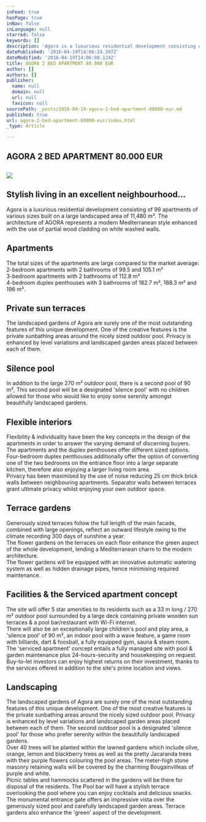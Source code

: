 ```yaml
---
inFeed: true
hasPage: true
inNav: false
inLanguage: null
starred: false
keywords: []
description: 'Agora is a luxurious residential development consisting of 99 apartments of various sizes built on a large landscaped area of 11,480 m². The architecture of AGORA represents a modern Mediterranean style enhanced with the use of partial wood cladding on white washed walls.'
datePublished: '2016-04-19T14:06:24.397Z'
dateModified: '2016-04-19T14:06:08.124Z'
title: AGORA 2 BED APARTMENT 80.000 EUR
author: []
authors: []
publisher:
  name: null
  domain: null
  url: null
  favicon: null
sourcePath: _posts/2016-04-19-agora-2-bed-apartment-80000-eur.md
published: true
url: agora-2-bed-apartment-80000-eur/index.html
_type: Article

---
```

## AGORA 2 BED APARTMENT 80.000 EUR

## ![](https://the-grid-user-content.s3-us-west-2.amazonaws.com/74597206-2965-4c88-9361-487ec5b6660c.jpg)

## Stylish living in an excellent neighbourhood...

Agora is a luxurious residential development consisting of 99 apartments of various sizes built on a large landscaped area of 11,480 m². The architecture of AGORA represents a modern Mediterranean style enhanced with the use of partial wood cladding on white washed walls.

## Apartments

The total sizes of the apartments are large compared to the market average:  
2-bedroom apartments with 2 bathrooms of 99.5 and 105.1 m²  
3-bedroom apartments with 2 bathrooms of 112.8 m²  
4-bedroom duplex penthouses with 3 bathrooms of 182.7 m², 188.3 m² and 196 m².

## Private sun terraces

The landscaped gardens of Agora are surely one of the most outstanding features of this unique development. One of the creative features is the private sunbathing areas around the nicely sized outdoor pool. Privacy is enhanced by level variations and landscaped garden areas placed between each of them.

## Silence pool

In addition to the large 270 m² outdoor pool, there is a second pool of 90 m², This second pool will be a designated 'silence pool' with no children allowed for those who would like to enjoy some serenity amongst beautifully landscaped gardens.

## Flexible interiors

Flexibility & individuality have been the key concepts in the design of the apartments in order to answer the varying demand of discerning buyers. The apartments and the duplex penthouses offer different sized options.  
Four-bedroom duplex penthouses additionally offer the option of converting one of the two bedrooms on the entrance floor into a large separate kitchen, therefore also enjoying a larger living room area.  
Privacy has been maximised by the use of noise reducing 25 cm thick brick walls between neighbouring apartments. Separator walls between terraces grant ultimate privacy whilst enjoying your own outdoor space.

## Terrace gardens

Generously sized terraces follow the full length of the main facade, combined with large openings, reflect an outward lifestyle owing to the climate recording 300 days of sunshine a year.  
The flower gardens on the terraces on each floor enhance the green aspect of the whole development, lending a Mediterranean charm to the modern architecture.  
The flower gardens will be equipped with an innovative automatic watering system as well as hidden drainage pipes, hence minimising required maintenance.

## Facilities & the Serviced apartment concept

The site will offer 5 star amenities to its residents such as a 33 m long / 270 m² outdoor pool surrounded by a large deck containing private wooden sun terraces & a pool bar/restaurant with Wi-Fi internet.  
There will also be an exceptionally large children's pool and play area, a 'silence pool' of 90 m², an indoor pool with a wave feature, a game room with billiards, dart & foosball, a fully equipped gym, sauna & steam room.  
The 'serviced apartment' concept entails a fully managed site with pool & garden maintenance plus 24-hours-security and housekeeping on request. Buy-to-let investors can enjoy highest returns on their investment, thanks to the services offered in addition to the site's prime location and views.

## Landscaping

The landscaped gardens of Agora are surely one of the most outstanding features of this unique development. One of the most creative features is the private sunbathing areas around the nicely sized outdoor pool. Privacy is enhanced by level variations and landscaped garden areas placed between each of them. The second outdoor pool is a designated 'silence pool' for those who prefer serenity within the beautifully landscaped gardens.  
Over 40 trees will be planted within the lawned gardens which include olive, orange, lemon and blackberry trees as well as the pretty Jacaranda trees with their purple flowers colouring the pool areas. The meter-high stone masonry retaining walls will be covered by the charming Bougainvilleas of purple and white.  
Picnic tables and hammocks scattered in the gardens will be there for disposal of the residents. The Pool bar will have a stylish terrace overlooking the pool where you can enjoy cocktails and delicious snacks. The monumental entrance gate offers an impressive vista over the generously sized pool and carefully landscaped garden areas. Terrace gardens also enhance the 'green' aspect of the development.